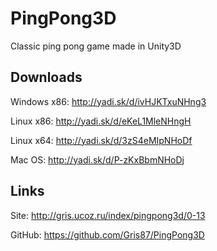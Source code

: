 PingPong3D
==========

Classic ping pong game made in Unity3D

Downloads
---------

Windows x86: http://yadi.sk/d/ivHJKTxuNHng3

Linux x86:   http://yadi.sk/d/eKeL1MleNHngH

Linux x64:   http://yadi.sk/d/3zS4eMIpNHoDf

Mac OS:      http://yadi.sk/d/P-zKxBbmNHoDj

Links
---------

Site:   http://gris.ucoz.ru/index/pingpong3d/0-13

GitHub: https://github.com/Gris87/PingPong3D
